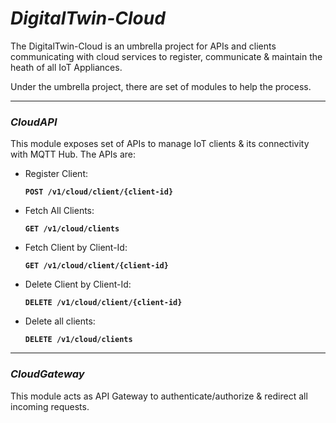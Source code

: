 # __*DigitalTwin-Cloud*__

The DigitalTwin-Cloud is an umbrella project for APIs and clients 
communicating with cloud services to register, communicate & maintain the 
heath of all IoT Appliances.

Under the umbrella project, there are set of modules to help the process.

***

### __*CloudAPI*__

This module exposes set of APIs to manage IoT clients & its connectivity with MQTT Hub.
The APIs are:
* Register Client:

  __`POST /v1/cloud/client/{client-id}`__
  
* Fetch All Clients:

  __`GET /v1/cloud/clients`__
  
* Fetch Client by Client-Id:

  __`GET /v1/cloud/client/{client-id}`__
  
* Delete Client by Client-Id:

  __`DELETE /v1/cloud/client/{client-id}`__

* Delete all clients:

  __`DELETE /v1/cloud/clients`__

***
### __*CloudGateway*__

This module acts as API Gateway to authenticate/authorize & redirect all incoming requests.



